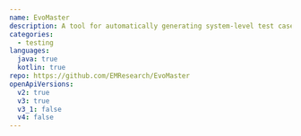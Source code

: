 ```yaml
---
name: EvoMaster
description: A tool for automatically generating system-level test cases for RESTful APIs, using Evolutionary Algorithms and Dynamic Program Analysis.
categories:
  - testing
languages:
  java: true
  kotlin: true
repo: https://github.com/EMResearch/EvoMaster
openApiVersions:
  v2: true
  v3: true
  v3_1: false
  v4: false
---
```

